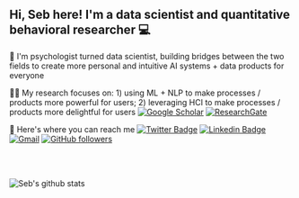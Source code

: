 ## Hi, Seb here! I'm a data scientist and quantitative behavioral researcher 💻

👋 I'm psychologist turned data scientist, building bridges between the two fields to create more personal and intuitive AI systems + data products for everyone

👨‍🔬 My research focuses on: 1) using ML + NLP to make processes / products more powerful for users; 2) leveraging HCI to make processes / products more delightful for users [![Google Scholar](https://img.shields.io/badge/Google%20Scholar-4285F4.svg?style=flat-square&logo=Google-Scholar&logoColor=white)](https://scholar.google.com/citations?hl=en&user=rtLB7wkAAAAJ&view_op=list_works&sortby=pubdate)
[![ResearchGate](https://img.shields.io/badge/ResearchGate-00CCBB.svg?style=flat-square&logo=ResearchGate&logoColor=white)](https://www.researchgate.net/profile/Sebastian-Marin-6)

💬 Here's where you can reach me [![Twitter Badge](https://img.shields.io/badge/-Twitter-1ca0f1?style=flat-square&labelColor=1ca0f1&logo=twitter&logoColor=white&link=https://twitter.com/marin343)](https://twitter.com/marin343) 
[![Linkedin Badge](https://img.shields.io/badge/-LinkedIn-blue?style=flat-square&logo=Linkedin&logoColor=white&link=https://www.linkedin.com/in/sebastian-marin-5a2abb83/)](https://www.linkedin.com/in/sebastian-marin-5a2abb83/)
[![Gmail](https://img.shields.io/badge/-Gmail-c14438?style=flat-square&logo=Gmail&logoColor=white)](mailto:sebastianmarinc@gmail.com)
[![GitHub followers](https://img.shields.io/github/followers/sebastianmarinc?label=Follow&style=social)](https://github.com/sebastianmarinc/?tab=follow)

<br />

<br />

![Seb's github stats](https://github-readme-stats.vercel.app/api?username=sebastianmarinc&count_private=true&show_icons=true)
